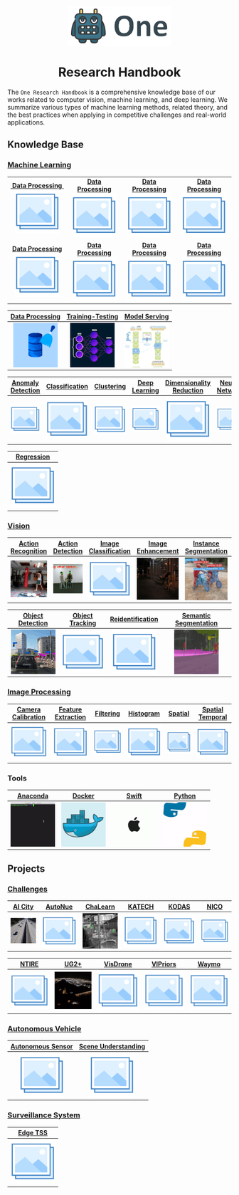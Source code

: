 <div align="center">
<img src="data/one.png">

Research Handbook
=============================
</div>

The `One Research Handbook` is a comprehensive knowledge base of our works
related to computer vision, machine learning, and deep learning. We summarize
various types of machine learning methods, related theory, and the best
practices when applying in competitive challenges and real-world applications.

## Knowledge Base

### [Machine Learning](machine_learning/README.md)

|                                                                                                           |                                                                                                           |                                                                                                           |                                                                                                           |
|:---------------------------------------------------------------------------------------------------------:|:---------------------------------------------------------------------------------------------------------:|:---------------------------------------------------------------------------------------------------------:|:---------------------------------------------------------------------------------------------------------:|
| [**&#160;Data&#160;Processing&#160;** <br> ![Data Processing](data/photo.png)](machine_learning/data_processing/README.md) | [**Data Processing** <br> ![Data Processing](data/photo.png)](machine_learning/data_processing/README.md) | [**Data Processing** <br> ![Data Processing](data/photo.png)](machine_learning/data_processing/README.md) | [**Data Processing** <br> ![Data Processing](data/photo.png)](machine_learning/data_processing/README.md) |
| [**Data&#160;Processing** <br> ![Data Processing](data/photo.png)](machine_learning/data_processing/README.md) | [**Data Processing** <br> ![Data Processing](data/photo.png)](machine_learning/data_processing/README.md) | [**Data Processing** <br> ![Data Processing](data/photo.png)](machine_learning/data_processing/README.md) | [**Data Processing** <br> ![Data Processing](data/photo.png)](machine_learning/data_processing/README.md) |



|            [Data Processing](machine_learning/data_processing/README.md)            |        [Training-Testing](machine_learning/training/README.md)         |     [Model Serving](machine_learning/serving/README.md)     |
|:-----------------------------------------------------------------------------------:|:----------------------------------------------------------------------:|:-----------------------------------------------------------:|
| ![Data Processing](machine_learning/data_processing/data/data_processing_small.gif) | ![Training-Testing](machine_learning/training/data/training_small.gif) | ![Model Serving](machine_learning/serving/data/serving.gif) |

| [Anomaly Detection](machine_learning/anomaly_detection/README.md) | [Classification](machine_learning/classification/README.md) | [Clustering](machine_learning/clustering/README.md) | [Deep Learning](machine_learning/deep_learning/README.md) | [Dimensionality Reduction](machine_learning/dimensionality_reduction/README.md) | [Neural Network](machine_learning/neural_network/README.md) |
|:-----------------------------------------------------------------:|:-----------------------------------------------------------:|:---------------------------------------------------:|:---------------------------------------------------------:|:-------------------------------------------------------------------------------:|:-----------------------------------------------------------:|
|               ![Anomaly Detection](data/photo.png)                |              ![Classification](data/photo.png)              |            ![Clustering](data/photo.png)            |             ![Deep Learning](data/photo.png)              |                   ![Dimensionality Reduction](data/photo.png)                   |              ![Neural Network](data/photo.png)              |

| [Regression](machine_learning/regression/README.md) | 
|:---------------------------------------------------:|
|            ![Regression](data/photo.png)            | 

### [Vision](vision/README.md)

|             [Action Recognition](vision/action_recognition/README.md)              |            [Action Detection](vision/action_detection/README.md)             | [Image Classification](vision/image_classification/README.md) |             [Image Enhancement](vision/image_enhancement/README.md)             |               [Instance Segmentation](vision/instance_segmentation/README.md)               |           [Lane Detection](vision/lane_detection/README.md)            |
|:----------------------------------------------------------------------------------:|:----------------------------------------------------------------------------:|:-------------------------------------------------------------:|:-------------------------------------------------------------------------------:|:-------------------------------------------------------------------------------------------:|:----------------------------------------------------------------------:|
| ![Action Recognition](vision/action_recognition/data/action_recognition_small.gif) | ![Action Detection](vision/action_detection/data/action_detection_small.gif) |            ![Image Classification](data/photo.png)            | ![Image Enhancement](vision/image_enhancement/data/image_enhancement_small.gif) | ![Instance Segmentation](vision/instance_segmentation/data/instance_segmentation_small.gif) | ![Lane Detection](vision/lane_detection/data/lane_detection_small.gif) |

|         [Object Detection](vision/object_detection/README.md)          | [Object Tracking](vision/object_tracking/README.md) | [Reidentification](vision/reidentification/README.md) |               [Semantic Segmentation](vision/semantic_segmentation/README.md)               | 
|:----------------------------------------------------------------------:|:---------------------------------------------------:|:-----------------------------------------------------:|:-------------------------------------------------------------------------------------------:|
| ![Object Detection](vision/object_detection/data/object_detection.gif) |         ![Object Tracking](data/photo.png)          |          ![Reidentification](data/photo.png)          | ![Semantic Segmentation](vision/semantic_segmentation/data/semantic_segmentation_small.gif) | 

### [Image Processing](image_processing/README.md)

| [Camera Calibration](image_processing/camera_calibration/README.md) | [Feature Extraction](image_processing/feature_extraction/README.md) | [Filtering](image_processing/filtering/README.md) | [Histogram](image_processing/histogram/README.md) | [Spatial](image_processing/spatial/README.md) | [Spatial Temporal](image_processing/spatial_temporal/README.md) |
|:-------------------------------------------------------------------:|:-------------------------------------------------------------------:|:-------------------------------------------------:|:-------------------------------------------------:|:---------------------------------------------:|:---------------------------------------------------------------:|
|                ![Camera Calibratio](data/photo.png)                 |                ![Feature Extraction](data/photo.png)                |           ![Filtering](data/photo.png)            |           ![Histogram](data/photo.png)            |          ![Spatial](data/photo.png)           |               ![Spatial Temporal](data/photo.png)               |

### Tools

|    [Anaconda ](tools/anaconda.md)    |    [Docker](tools/docker.md)     |    [Swift](tools/swift.md)     |    [Python](tools/python.md)     |
|:------------------------------------:|:--------------------------------:|:------------------------------:|:--------------------------------:|
| ![Anaconda](tools/data/anaconda.gif) | ![Docker](tools/data/docker.gif) | ![Swift](tools/data/apple.gif) | ![Python](tools/data/python.gif) |


## Projects

### [Challenges](challenges/README.md)

|        [AI City](challenges/ai_city/README.md)        | [AutoNue](challenges/autonue/README.md) |        [ChaLearn](challenges/chalearn/README.md)         | [KATECH](challenges/katech/README.md) | [KODAS](challenges/kodas/README.md) | [NICO](challenges/nico/README.md) |
|:-----------------------------------------------------:|:---------------------------------------:|:--------------------------------------------------------:|:-------------------------------------:|:-----------------------------------:|:---------------------------------:|
| ![AI City](challenges/ai_city/data/ai_city_small.gif) |       ![AutoNue](data/photo.png)        | ![ChaLearn](challenges/chalearn/data/chalearn_small.gif) |       ![KATECH](data/photo.png)       |      ![KODAS](data/photo.png)       |      ![NICO](data/photo.png)      |

| [NTIRE](challenges/ntire/README.md) |       [UG2+](challenges/ug2/README.md)       | [VisDrone](challenges/visdrone/README.md) | [VIPriors](challenges/vipriors/README.md) | [Waymo](challenges/waymo/README.md) |
|:-----------------------------------:|:--------------------------------------------:|:-----------------------------------------:|:-----------------------------------------:|:-----------------------------------:|
|      ![NTIRE](data/photo.png)       |  ![UG2+](challenges/ug2/data/ug2_small.gif)  |        ![VisDrone](data/photo.png)        |        ![VIPriors](data/photo.png)        |      ![Waymo](data/photo.png)       |

### [Autonomous Vehicle](autonomous_vehicle/README.md)

| [Autonomous Sensor](autonomous_vehicle/autonomous_sensor/README.md) | [Scene Understanding](autonomous_vehicle/scene_understanding/README.md) |
|:-------------------------------------------------------------------:|:-----------------------------------------------------------------------:|
|                ![Autonomous Sensor](data/photo.png)                 |                 ![Scene Understanding](data/photo.png)                  |

### [Surveillance System](surveillance_system/README.md)

| [Edge TSS](surveillance_system/edge_tss/README.md) |
|:--------------------------------------------------:|
|            ![Edge TSS](data/photo.png)             |
